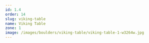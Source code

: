 ```yaml
---
id: 1.4
order: 14
slug: viking-table
name: Viking Table
zone: 1
image: /images/boulders/viking-table/viking-table-1-w3264w.jpg
---
```

